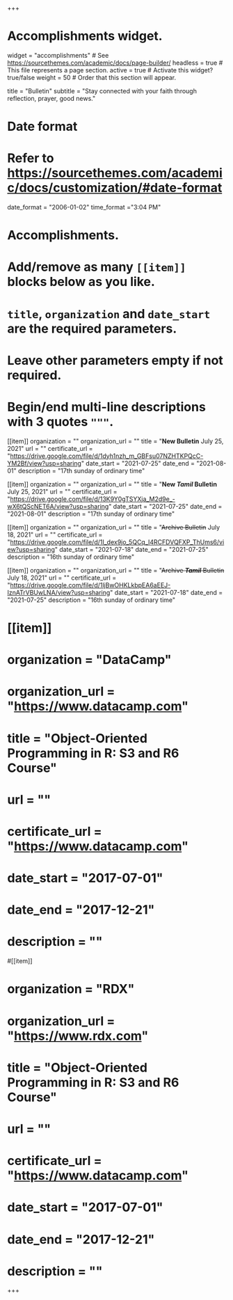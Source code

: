 +++
# Accomplishments widget.
widget = "accomplishments"  # See https://sourcethemes.com/academic/docs/page-builder/
headless = true  # This file represents a page section.
active = true  # Activate this widget? true/false
weight = 50  # Order that this section will appear.

title = "Bulletin"
subtitle = "Stay connected with your faith through reflection, prayer, good news."

# Date format
#   Refer to https://sourcethemes.com/academic/docs/customization/#date-format
date_format = "2006-01-02"
time_format ="3:04 PM"

# Accomplishments.
#   Add/remove as many `[[item]]` blocks below as you like.
#   `title`, `organization` and `date_start` are the required parameters.
#   Leave other parameters empty if not required.
#   Begin/end multi-line descriptions with 3 quotes `"""`.
[[item]]
  organization = ""
  organization_url = ""
  title = "**New Bulletin** July 25, 2021"
  url = ""
  certificate_url = "https://drive.google.com/file/d/1dyh1nzh_m_GBFsu07NZHTKPQcC-YM2Bf/view?usp=sharing"
  date_start = "2021-07-25"
  date_end = "2021-08-01"
  description = "17th sunday of ordinary time"

[[item]]
  organization = ""
  organization_url = ""
  title = "**New ___Tamil___ Bulletin** July 25, 2021"
  url = ""
  certificate_url = "https://drive.google.com/file/d/13K9Y0gTSYXja_M2d9e_-wX6tQScNET6A/view?usp=sharing"
  date_start = "2021-07-25"
  date_end = "2021-08-01"
  description = "17th sunday of ordinary time"

[[item]]
  organization = ""
  organization_url = ""
  title = "~~Archive Bulletin~~ July 18, 2021"
  url = ""
  certificate_url = "https://drive.google.com/file/d/1I_dex9jo_5QCq_I4RCFDVQFXP_ThUms6/view?usp=sharing"
  date_start = "2021-07-18"
  date_end = "2021-07-25"
  description = "16th sunday of ordinary time"

[[item]]
  organization = ""
  organization_url = ""
  title = "~~Archive ___Tamil___ Bulletin~~ July 18, 2021"
  url = ""
  certificate_url = "https://drive.google.com/file/d/1ljBwOHKLkbpEA6aEEJ-IznATrVBUwLNA/view?usp=sharing"
  date_start = "2021-07-18"
  date_end = "2021-07-25"
  description = "16th sunday of ordinary time"


# [[item]]
#  organization = "DataCamp"
#  organization_url = "https://www.datacamp.com"
#  title = "Object-Oriented Programming in R: S3 and R6 Course"
#  url = ""
#  certificate_url = "https://www.datacamp.com"
#  date_start = "2017-07-01"
#  date_end = "2017-12-21"
#  description = ""

#[[item]]
#  organization = "RDX"
#  organization_url = "https://www.rdx.com"
#  title = "Object-Oriented Programming in R: S3 and R6 Course"
#  url = ""
#  certificate_url = "https://www.datacamp.com"
#  date_start = "2017-07-01"
#  date_end = "2017-12-21"
#  description = ""

+++
